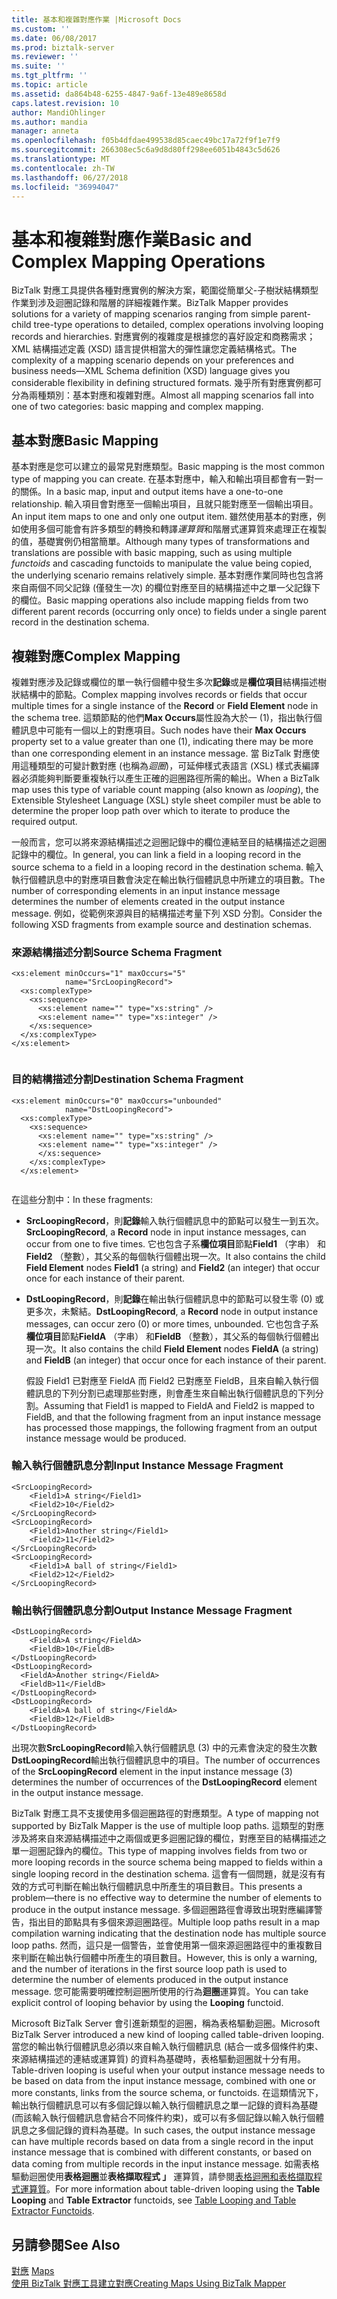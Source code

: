 ```yaml
---
title: 基本和複雜對應作業 |Microsoft Docs
ms.custom: ''
ms.date: 06/08/2017
ms.prod: biztalk-server
ms.reviewer: ''
ms.suite: ''
ms.tgt_pltfrm: ''
ms.topic: article
ms.assetid: da864b48-6255-4847-9a6f-13e489e8658d
caps.latest.revision: 10
author: MandiOhlinger
ms.author: mandia
manager: anneta
ms.openlocfilehash: f05b4dfdae499538d85caec49bc17a72f9f1e7f9
ms.sourcegitcommit: 266308ec5c6a9d8d80ff298ee6051b4843c5d626
ms.translationtype: MT
ms.contentlocale: zh-TW
ms.lasthandoff: 06/27/2018
ms.locfileid: "36994047"
---
```

# <a name="basic-and-complex-mapping-operations"></a><span data-ttu-id="9e640-102">基本和複雜對應作業</span><span class="sxs-lookup"><span data-stu-id="9e640-102">Basic and Complex Mapping Operations</span></span>
<span data-ttu-id="9e640-103">BizTalk 對應工具提供各種對應實例的解決方案，範圍從簡單父-子樹狀結構類型作業到涉及迴圈記錄和階層的詳細複雜作業。</span><span class="sxs-lookup"><span data-stu-id="9e640-103">BizTalk Mapper provides solutions for a variety of mapping scenarios ranging from simple parent-child tree-type operations to detailed, complex operations involving looping records and hierarchies.</span></span> <span data-ttu-id="9e640-104">對應實例的複雜度是根據您的喜好設定和商務需求；XML 結構描述定義 (XSD) 語言提供相當大的彈性讓您定義結構格式。</span><span class="sxs-lookup"><span data-stu-id="9e640-104">The complexity of a mapping scenario depends on your preferences and business needs—XML Schema definition (XSD) language gives you considerable flexibility in defining structured formats.</span></span> <span data-ttu-id="9e640-105">幾乎所有對應實例都可分為兩種類別：基本對應和複雜對應。</span><span class="sxs-lookup"><span data-stu-id="9e640-105">Almost all mapping scenarios fall into one of two categories: basic mapping and complex mapping.</span></span>  
  
## <a name="basic-mapping"></a><span data-ttu-id="9e640-106">基本對應</span><span class="sxs-lookup"><span data-stu-id="9e640-106">Basic Mapping</span></span>  
 <span data-ttu-id="9e640-107">基本對應是您可以建立的最常見對應類型。</span><span class="sxs-lookup"><span data-stu-id="9e640-107">Basic mapping is the most common type of mapping you can create.</span></span> <span data-ttu-id="9e640-108">在基本對應中，輸入和輸出項目都會有一對一的關係。</span><span class="sxs-lookup"><span data-stu-id="9e640-108">In a basic map, input and output items have a one-to-one relationship.</span></span> <span data-ttu-id="9e640-109">輸入項目會對應至一個輸出項目，且就只能對應至一個輸出項目。</span><span class="sxs-lookup"><span data-stu-id="9e640-109">An input item maps to one and only one output item.</span></span> <span data-ttu-id="9e640-110">雖然使用基本的對應，例如使用多個可能會有許多類型的轉換和轉譯*運算質*和階層式運算質來處理正在複製的值，基礎實例仍相當簡單。</span><span class="sxs-lookup"><span data-stu-id="9e640-110">Although many types of transformations and translations are possible with basic mapping, such as using multiple *functoids* and cascading functoids to manipulate the value being copied, the underlying scenario remains relatively simple.</span></span> <span data-ttu-id="9e640-111">基本對應作業同時也包含將來自兩個不同父記錄 (僅發生一次) 的欄位對應至目的結構描述中之單一父記錄下的欄位。</span><span class="sxs-lookup"><span data-stu-id="9e640-111">Basic mapping operations also include mapping fields from two different parent records (occurring only once) to fields under a single parent record in the destination schema.</span></span>  
  
## <a name="complex-mapping"></a><span data-ttu-id="9e640-112">複雜對應</span><span class="sxs-lookup"><span data-stu-id="9e640-112">Complex Mapping</span></span>  
 <span data-ttu-id="9e640-113">複雜對應涉及記錄或欄位的單一執行個體中發生多次**記錄**或是**欄位項目**結構描述樹狀結構中的節點。</span><span class="sxs-lookup"><span data-stu-id="9e640-113">Complex mapping involves records or fields that occur multiple times for a single instance of the **Record** or **Field Element** node in the schema tree.</span></span> <span data-ttu-id="9e640-114">這類節點的他們**Max Occurs**屬性設為大於一 (1)，指出執行個體訊息中可能有一個以上的對應項目。</span><span class="sxs-lookup"><span data-stu-id="9e640-114">Such nodes have their **Max Occurs** property set to a value greater than one (1), indicating there may be more than one corresponding element in an instance message.</span></span> <span data-ttu-id="9e640-115">當 BizTalk 對應使用這種類型的可變計數對應 (也稱為*迴圈*)，可延伸樣式表語言 (XSL) 樣式表編譯器必須能夠判斷要重複執行以產生正確的迴圈路徑所需的輸出。</span><span class="sxs-lookup"><span data-stu-id="9e640-115">When a BizTalk map uses this type of variable count mapping (also known as *looping*), the Extensible Stylesheet Language (XSL) style sheet compiler must be able to determine the proper loop path over which to iterate to produce the required output.</span></span>  
  
 <span data-ttu-id="9e640-116">一般而言，您可以將來源結構描述之迴圈記錄中的欄位連結至目的結構描述之迴圈記錄中的欄位。</span><span class="sxs-lookup"><span data-stu-id="9e640-116">In general, you can link a field in a looping record in the source schema to a field in a looping record in the destination schema.</span></span> <span data-ttu-id="9e640-117">輸入執行個體訊息中的對應項目數會決定在輸出執行個體訊息中所建立的項目數。</span><span class="sxs-lookup"><span data-stu-id="9e640-117">The number of corresponding elements in an input instance message determines the number of elements created in the output instance message.</span></span> <span data-ttu-id="9e640-118">例如，從範例來源與目的結構描述考量下列 XSD 分割。</span><span class="sxs-lookup"><span data-stu-id="9e640-118">Consider the following XSD fragments from example source and destination schemas.</span></span>  
  
### <a name="source-schema-fragment"></a><span data-ttu-id="9e640-119">來源結構描述分割</span><span class="sxs-lookup"><span data-stu-id="9e640-119">Source Schema Fragment</span></span>  
  
```  
<xs:element minOccurs="1" maxOccurs="5"  
            name="SrcLoopingRecord">  
  <xs:complexType>  
    <xs:sequence>  
      <xs:element name="" type="xs:string" />   
      <xs:element name="" type="xs:integer" />   
    </xs:sequence>  
  </xs:complexType>  
</xs:element>  
  
```  
  
### <a name="destination-schema-fragment"></a><span data-ttu-id="9e640-120">目的結構描述分割</span><span class="sxs-lookup"><span data-stu-id="9e640-120">Destination Schema Fragment</span></span>  
  
```  
<xs:element minOccurs="0" maxOccurs="unbounded"  
            name="DstLoopingRecord">  
  <xs:complexType>  
    <xs:sequence>  
      <xs:element name="" type="xs:string" />   
      <xs:element name="" type="xs:integer" />   
      </xs:sequence>  
    </xs:complexType>  
  </xs:element>  
  
```  
  
 <span data-ttu-id="9e640-121">在這些分割中：</span><span class="sxs-lookup"><span data-stu-id="9e640-121">In these fragments:</span></span>  
  
- <span data-ttu-id="9e640-122">**SrcLoopingRecord**，則**記錄**輸入執行個體訊息中的節點可以發生一到五次。</span><span class="sxs-lookup"><span data-stu-id="9e640-122">**SrcLoopingRecord**, a **Record** node in input instance messages, can occur from one to five times.</span></span> <span data-ttu-id="9e640-123">它也包含子系**欄位項目**節點**Field1** （字串） 和**Field2** （整數），其父系的每個執行個體出現一次。</span><span class="sxs-lookup"><span data-stu-id="9e640-123">It also contains the child **Field Element** nodes **Field1** (a string) and **Field2** (an integer) that occur once for each instance of their parent.</span></span>  
  
- <span data-ttu-id="9e640-124">**DstLoopingRecord**，則**記錄**在輸出執行個體訊息中的節點可以發生零 (0) 或更多次，未繫結。</span><span class="sxs-lookup"><span data-stu-id="9e640-124">**DstLoopingRecord**, a **Record** node in output instance messages, can occur zero (0) or more times, unbounded.</span></span> <span data-ttu-id="9e640-125">它也包含子系**欄位項目**節點**FieldA** （字串） 和**FieldB** （整數），其父系的每個執行個體出現一次。</span><span class="sxs-lookup"><span data-stu-id="9e640-125">It also contains the child **Field Element** nodes **FieldA** (a string) and **FieldB** (an integer) that occur once for each instance of their parent.</span></span>  
  
  <span data-ttu-id="9e640-126">假設 Field1 已對應至 FieldA 而 Field2 已對應至 FieldB，且來自輸入執行個體訊息的下列分割已處理那些對應，則會產生來自輸出執行個體訊息的下列分割。</span><span class="sxs-lookup"><span data-stu-id="9e640-126">Assuming that Field1 is mapped to FieldA and Field2 is mapped to FieldB, and that the following fragment from an input instance message has processed those mappings, the following fragment from an output instance message would be produced.</span></span>  
  
### <a name="input-instance-message-fragment"></a><span data-ttu-id="9e640-127">輸入執行個體訊息分割</span><span class="sxs-lookup"><span data-stu-id="9e640-127">Input Instance Message Fragment</span></span>  
  
```  
<SrcLoopingRecord>  
    <Field1>A string</Field1>  
    <Field2>10</Field2>  
</SrcLoopingRecord>  
<SrcLoopingRecord>  
    <Field1>Another string</Field1>  
    <Field2>11</Field2>  
</SrcLoopingRecord>  
<SrcLoopingRecord>  
    <Field1>A ball of string</Field1>  
    <Field2>12</Field2>  
</SrcLoopingRecord>  
```  
  
### <a name="output-instance-message-fragment"></a><span data-ttu-id="9e640-128">輸出執行個體訊息分割</span><span class="sxs-lookup"><span data-stu-id="9e640-128">Output Instance Message Fragment</span></span>  
  
```  
<DstLoopingRecord>  
    <FieldA>A string</FieldA>  
    <FieldB>10</FieldB>  
</DstLoopingRecord>  
<DstLoopingRecord>  
  <FieldA>Another string</FieldA>  
  <FieldB>11</FieldB>  
</DstLoopingRecord>  
<DstLoopingRecord>  
    <FieldA>A ball of string</FieldA>  
    <FieldB>12</FieldB>  
</DstLoopingRecord>  
```  
  
 <span data-ttu-id="9e640-129">出現次數**SrcLoopingRecord**輸入執行個體訊息 (3) 中的元素會決定的發生次數**DstLoopingRecord**輸出執行個體訊息中的項目。</span><span class="sxs-lookup"><span data-stu-id="9e640-129">The number of occurrences of the **SrcLoopingRecord** element in the input instance message (3) determines the number of occurrences of the **DstLoopingRecord** element in the output instance message.</span></span>  
  
 <span data-ttu-id="9e640-130">BizTalk 對應工具不支援使用多個迴圈路徑的對應類型。</span><span class="sxs-lookup"><span data-stu-id="9e640-130">A type of mapping not supported by BizTalk Mapper is the use of multiple loop paths.</span></span> <span data-ttu-id="9e640-131">這類型的對應涉及將來自來源結構描述中之兩個或更多迴圈記錄的欄位，對應至目的結構描述之單一迴圈記錄內的欄位。</span><span class="sxs-lookup"><span data-stu-id="9e640-131">This type of mapping involves fields from two or more looping records in the source schema being mapped to fields within a single looping record in the destination schema.</span></span> <span data-ttu-id="9e640-132">這會有一個問題，就是沒有有效的方式可判斷在輸出執行個體訊息中所產生的項目數目。</span><span class="sxs-lookup"><span data-stu-id="9e640-132">This presents a problem—there is no effective way to determine the number of elements to produce in the output instance message.</span></span> <span data-ttu-id="9e640-133">多個迴圈路徑會導致出現對應編譯警告，指出目的節點具有多個來源迴圈路徑。</span><span class="sxs-lookup"><span data-stu-id="9e640-133">Multiple loop paths result in a map compilation warning indicating that the destination node has multiple source loop paths.</span></span> <span data-ttu-id="9e640-134">然而，這只是一個警告，並會使用第一個來源迴圈路徑中的重複數目來判斷在輸出執行個體中所產生的項目數目。</span><span class="sxs-lookup"><span data-stu-id="9e640-134">However, this is only a warning, and the number of iterations in the first source loop path is used to determine the number of elements produced in the output instance message.</span></span> <span data-ttu-id="9e640-135">您可能需要明確控制迴圈所使用的行為**迴圈**運算質。</span><span class="sxs-lookup"><span data-stu-id="9e640-135">You can take explicit control of looping behavior by using the **Looping** functoid.</span></span>  
  
 <span data-ttu-id="9e640-136">Microsoft BizTalk Server 會引進新類型的迴圈，稱為表格驅動迴圈。</span><span class="sxs-lookup"><span data-stu-id="9e640-136">Microsoft BizTalk Server introduced a new kind of looping called table-driven looping.</span></span> <span data-ttu-id="9e640-137">當您的輸出執行個體訊息必須以來自輸入執行個體訊息 (結合一或多個條件約束、來源結構描述的連結或運算質) 的資料為基礎時，表格驅動迴圈就十分有用。</span><span class="sxs-lookup"><span data-stu-id="9e640-137">Table-driven looping is useful when your output instance message needs to be based on data from the input instance message, combined with one or more constants, links from the source schema, or functoids.</span></span> <span data-ttu-id="9e640-138">在這類情況下，輸出執行個體訊息可以有多個記錄以輸入執行個體訊息之單一記錄的資料為基礎 (而該輸入執行個體訊息會結合不同條件約束)，或可以有多個記錄以輸入執行個體訊息之多個記錄的資料為基礎。</span><span class="sxs-lookup"><span data-stu-id="9e640-138">In such cases, the output instance message can have multiple records based on data from a single record in the input instance message that is combined with different constants, or based on data coming from multiple records in the input instance message.</span></span> <span data-ttu-id="9e640-139">如需表格驅動迴圈使用**表格迴圈**並**表格擷取程式 」** 運算質，請參閱[表格迴圈和表格擷取程式運算質](../core/table-looping-and-table-extractor-functoids.md)。</span><span class="sxs-lookup"><span data-stu-id="9e640-139">For more information about table-driven looping using the **Table Looping** and **Table Extractor** functoids, see [Table Looping and Table Extractor Functoids](../core/table-looping-and-table-extractor-functoids.md).</span></span>  
  
## <a name="see-also"></a><span data-ttu-id="9e640-140">另請參閱</span><span class="sxs-lookup"><span data-stu-id="9e640-140">See Also</span></span>  
 <span data-ttu-id="9e640-141">[對應](../core/maps.md) </span><span class="sxs-lookup"><span data-stu-id="9e640-141">[Maps](../core/maps.md) </span></span>  
 [<span data-ttu-id="9e640-142">使用 BizTalk 對應工具建立對應</span><span class="sxs-lookup"><span data-stu-id="9e640-142">Creating Maps Using BizTalk Mapper</span></span>](../core/creating-maps-using-biztalk-mapper.md)